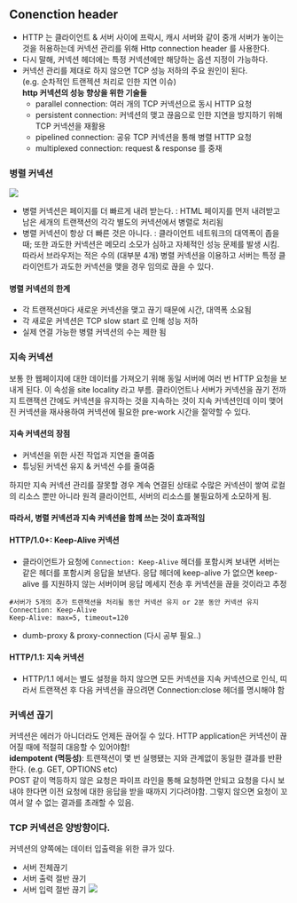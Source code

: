 ## Conenction header

- HTTP 는 클라이언트 & 서버 사이에 프락시, 캐시 서버와 같이 중개 서버가 놓이는 것을 허용하는데 커넥션 관리를 위해 Http connection header 를 사용한다.
- 다시 말해, 커넥션 헤더에는 특정 커넥션에만 해당하는 옵션 지정이 가능하다.
- 커넥션 관리를 제대로 하지 않으면 TCP 성능 저하의 주요 원인이 된다. <br>
  (e.g. 순차적인 트랜젝션 처리로 인한 지연 이슈) <br>
  **http 커넥션의 성능 향상을 위한 기술들** <br>
  - parallel connection: 여러 개의 TCP 커넥션으로 동시 HTTP 요청
  - persistent connection: 커넥션의 맺고 끊음으로 인한 지연을 방지하기 위해 TCP 커넥션을 재활용
  - pipelined connection: 공유 TCP 커넥션을 통해 병렬 HTTP 요청
  - multiplexed connection: request & response 를 중재

### 병렬 커넥션

![](https://images.velog.io/images/wltjs10645/post/7ab7ac5e-bcbc-498c-82ed-4b5ef56199ad/image.png)

- 병렬 커넥션은 페이지를 더 빠르게 내려 받는다.
  : HTML 페이지를 먼저 내려받고 남은 세개의 트랜잭션의 각각 별도의 커넥션에서 병렬로 처리됨
- 병렬 커넥션이 항상 더 빠른 것은 아니다.
  : 클라이언트 네트워크의 대역폭이 좁을 때; 또한 과도한 커넥션은 메모리 소모가 심하고 자체적인 성능 문제를 발생 시킴. 따라서 브라우저는 적은 수의 (대부분 4개) 병렬 커넥션을 이용하고 서버는 특정 클라이언트가 과도한 커넥션을 맺을 경우 임의로 끊을 수 있다.

#### 병렬 커넥션의 한계

- 각 트랜잭션마다 새로운 커넥션을 맺고 끊기 때문에 시간, 대역폭 소요됨
- 각 새로운 커넥션은 TCP slow start 로 인해 성능 저하
- 실제 연결 가능한 병렬 커넥션의 수는 제한 됨

### 지속 커넥션

보통 한 웹페이지에 대한 데이터를 가져오기 위해 동일 서버에 여러 번 HTTP 요청을 보내게 된다. 이 속성을 site locality 라고 부름. 클라이언트나 서버가 커넥션을 끊기 전까지 트랜잭션 간에도 커넥션을 유지하는 것을 지속하는 것이 지속 커넥션인데 이미 맺어진 커넥션을 재사용하여 커넥션에 필요한 pre-work 시간을 절약할 수 있다.

#### 지속 커넥션의 장점

- 커넥션을 위한 사전 작업과 지연을 줄여줌
- 튜닝된 커넥션 유지 & 커넥션 수를 줄여줌

하지만 지속 커넥션 관리를 잘못할 경우 계속 연결된 상태로 수많은 커넥션이 쌓여 로컬의 리소스 뿐만 아니라 원격 클라이언트, 서버의 리소스를 불필요하게 소모하게 됨.

#### 따라서, 병렬 커넥션과 지속 커넥션을 함께 쓰는 것이 효과적임

#### HTTP/1.0+: Keep-Alive 커넥션

- 클라이언트가 요청에 `Connection: Keep-Alive` 헤더를 포함시켜 보내면 서버는 같은 헤더를 포함시켜 응답을 보낸다. 응답 헤더에 keep-alive 가 없으면 keep-alive 를 지원하지 않는 서버이며 응답 메세지 전송 후 커넥션을 끊을 것이라고 추정

```
#서버가 5개의 추가 트랜잭션을 처리될 동안 커넥션 유지 or 2분 동안 커넥션 유지
Connection: Keep-Alive
Keep-Alive: max=5, timeout=120
```

- dumb-proxy & proxy-connection (다시 공부 필요..)

#### HTTP/1.1: 지속 커넥션

- HTTP/1.1 에서는 별도 설정을 하지 않으면 모든 커넥션을 지속 커넥션으로 인식, 띠라서 트랜잭션 후 다음 커넥션을 끊으려면 Connection:close 헤더를 명시해야 함

### 커넥션 끊기

커넥션은 에러가 아니더라도 언제든 끊어질 수 있다. HTTP application은 커넥션이 끊어질 때에 적절히 대응할 수 있어야함! <br>
**idempotent (멱등성)**: 트랜잭션이 몇 번 실행됐는 지와 관계없이 동일한 결과를 반환한다. (e.g. GET, OPTIONS etc) <br>
POST 같이 멱등하지 않은 요청은 파이프 라인을 통해 요청하면 안되고 요청을 다시 보내야 한다면 이전 요청에 대한 응답을 받을 때까지 기다려야함. 그렇지 않으면 요청이 꼬여서 알 수 없는 결과를 초래할 수 있음.

### TCP 커넥션은 양방향이다.

커넥션의 양쪽에는 데이터 입출력을 위한 큐가 있다.

- 서버 전체끊기
- 서버 출력 절반 끊기
- 서버 입력 절반 끊기
  ![](https://images.velog.io/images/wltjs10645/post/c0345317-8dc1-4923-a013-bba937532e96/image.png)
